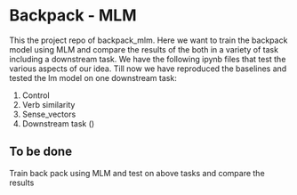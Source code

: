 # Backpack - MLM
This the project repo of backpack_mlm. Here we want to train the backpack model using MLM and compare the results of the both in a variety of task including a downstream task.
We have the following ipynb files that test the various aspects of our idea. Till now we have reproduced the baselines and tested the lm model on one downstream task:
1. Control
2. Verb similarity
3. Sense_vectors
4. Downstream task ()
## To be done
Train back pack using MLM and test on above tasks and compare the results
